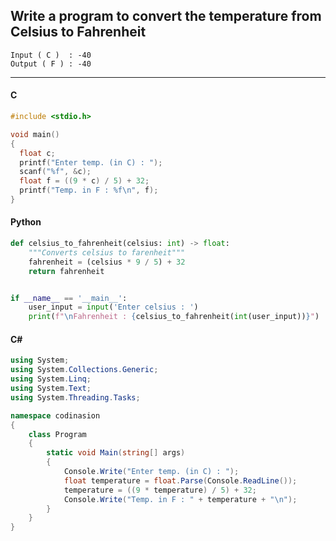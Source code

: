 ## Write a program to convert the temperature from Celsius to Fahrenheit

```
Input ( C )  : -40
Output ( F ) : -40
```

---

<CodeBlock slots="heading, code" repeat="3" languages="C, Python, C#" />

#### C

```c
#include <stdio.h>

void main()
{
  float c;
  printf("Enter temp. (in C) : ");
  scanf("%f", &c);
  float f = ((9 * c) / 5) + 32;
  printf("Temp. in F : %f\n", f);
}
```

#### Python

```python
def celsius_to_fahrenheit(celsius: int) -> float:
    """Converts celsius to farenheit"""
    fahrenheit = (celsius * 9 / 5) + 32
    return fahrenheit


if __name__ == '__main__':
    user_input = input('Enter celsius : ')
    print(f"\nFahrenheit : {celsius_to_fahrenheit(int(user_input))}")
```

#### C#

```cs
using System;
using System.Collections.Generic;
using System.Linq;
using System.Text;
using System.Threading.Tasks;

namespace codinasion
{
    class Program
    {
        static void Main(string[] args)
        {
            Console.Write("Enter temp. (in C) : ");
            float temperature = float.Parse(Console.ReadLine());
            temperature = ((9 * temperature) / 5) + 32;
            Console.Write("Temp. in F : " + temperature + "\n");
        }
    }
}
```
